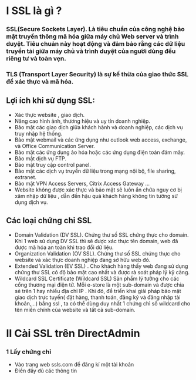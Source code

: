 # I SSL là gì ?
### SSL(Secure Sockets Layer). Là tiêu chuẩn của công nghệ bảo mật truyền thông mã hóa giữa máy chủ Web server và trình duyệt. Tiêu chuản này hoạt động và đảm bảo rằng các dữ liệu truyền tải giữa máy chủ và trình duyệt của người dùng đều riêng tư và toàn vẹn.
### TLS (Transport Layer Security)  là sự kế thừa của giao thức SSL để xác thực và mã hóa.
## Lợi ích khi sử dụng SSL:
- Xác thực website , giao dịch.
- Nâng cao hình ảnh, thương hiệu và uy tín doanh nghiệp.
- Bảo mật các giao dịch giữa khách hành và doanh nghiệp, các dịch vụ truy nhập hệ thống. 
- Bảo mật webmail và các ứng dụng như outlook web access, exchange, và Office Communication Server.
- Bảo mật các ứng dụng ảo hóa hoặc các ứng dụng điện toán đám mây.
- Bảo mật dịch vụ FTP.
- Bảo mật truy cập control panel.
- Bảo mật các dịch vụ truyền dữ liệu trong mạng nội bộ, file sharing, extranet.
- Bảo mật VPN Access Servers, Citrix Access Gateway …
- Website không được xác thực và bảo mật sẽ luôn ẩn chứa nguy cơ bị xâm nhập dữ liệu , dẫn đến hậu quả khách hàng không tin tưởng sử dụng dịch vụ.
## Các loại chứng chỉ SSL
- Domain Validation (DV SSL). Chứng thư số SSL chứng thực cho domain. Khi 1 web sử dụng DV SSL thì sẽ được xác thực tên domain, web đã được mã hóa an toàn khi trao đổi dữ liệu.
- Organization Validation (OV SSL). Chứng thư số SSL chứng thực cho website  và xác thực doanh nghiệp đang sở hữu web đó.
- Extended Validation (EV SSL)
. Cho khách hàng thấy web đang sử dụng chứng thư SSL có độ bảo mật cao nhất và được rà soát pháp lý kỹ càng.
- Wildcard SSL Certificate (Wildcard SSL) Sản phẩm lý tưởng cho các cổng thương mại điện tử. Mỗi e-store là một sub-domain và được chia sẻ trên 1 hay nhiều địa chỉ IP . Khi đó, để triển khai giải pháp bảo mật giao dịch trực tuyến( đặt hàng, thanh toán, đăng ký và đăng nhập tài khoản,...) bằng ssl , ta có thể dùng duy nhất 1 chứng chỉ số wildcard cho tên miền chính của website và tất cả sub-domain.


# II Cài SSL trên DirectAdmin

### 1 Lấy chứng chỉ 
- Vào trang web ssls.com để đăng kí một tài khoản
- Điền đầy đủ các thông tin




